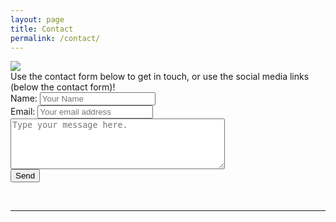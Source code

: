 ```yaml
---
layout: page
title: Contact
permalink: /contact/
---
```


<img class="col one right" src="/img/prof_pic.jpg">

<br/>
Use the contact form below to get in touch, or use the social media links (below the contact form)! 
<br/>
<form action="https://formspree.io/kfronczak@gmail.com" method="POST">
    <label for="name">Name:</label>
        <input type="text" name="name" placeholder="Your Name"> 
    <br/>
    <label for="_replyto">Email:</label>
    <input type="email" name="_replyto" id="_replyto" placeholder="Your email address"> <br/>
    <textarea name="message" placeholder="Type your message here." rows="5" cols="40" id="message"></textarea> <br/> 
    <input type="hidden" name="_subject" value="[FWW] Contact Form Submission">
    <input type="text" name="_gotcha" style="display:none">
    <input type="submit" value="Send">
</form>
<br/>
<hr/>
<br/>
<span class="contacticon center">
	<a href="https://instagram.com/kevin_fronczak" target="_blank"><i class="fa fa-instagram"></i></a>
    <a href="https://youtube.com/user/kevinfronczak" target="_blank"><i class="fa fa-youtube-square"></i></a>
    <a href="https://github.com/fronzbot" target="_blank"><i class="fa fa-github-square"></i></a>
	<a href="https://twitter.com/fronzbot" target="_blank"><i class="fa fa-twitter-square"></i></a>
</span>


